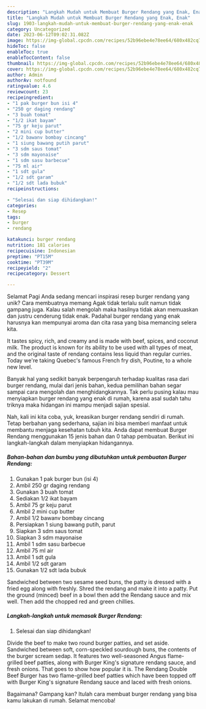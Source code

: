 ```yaml
---
description: "Langkah Mudah untuk Membuat Burger Rendang yang Enak, Enak"
title: "Langkah Mudah untuk Membuat Burger Rendang yang Enak, Enak"
slug: 1903-langkah-mudah-untuk-membuat-burger-rendang-yang-enak-enak
category: Uncategorized
date: 2023-06-12T09:02:31.082Z
image: https://img-global.cpcdn.com/recipes/52b96ebe4e78ee64/680x482cq70/burger-rendang-foto-resep-utama.jpg
hideToc: false
enableToc: true
enableTocContent: false
thumbnail: https://img-global.cpcdn.com/recipes/52b96ebe4e78ee64/680x482cq70/burger-rendang-foto-resep-utama.jpg
cover: https://img-global.cpcdn.com/recipes/52b96ebe4e78ee64/680x482cq70/burger-rendang-foto-resep-utama.jpg
author: Admin
authorAv: notfound
ratingvalue: 4.6
reviewcount: 23
recipeingredient:
- "1 pak burger bun isi 4"
- "250 gr daging rendang"
- "3 buah tomat"
- "1/2 ikat bayam"
- "75 gr keju parut"
- "2 mini cup butter"
- "1/2 bawanv bombay cincang"
- "1 siung bawang putih parut"
- "3 sdm saus tomat"
- "3 sdm mayonaise"
- "1 sdm sasu barbecue"
- "75 ml air"
- "1 sdt gula"
- "1/2 sdt garam"
- "1/2 sdt lada bubuk"
recipeinstructions:

- "Selesai dan siap dihidangkan!"
categories:
- Resep
tags:
- burger
- rendang

katakunci: burger rendang 
nutrition: 181 calories
recipecuisine: Indonesian
preptime: "PT15M"
cooktime: "PT39M"
recipeyield: "2"
recipecategory: Dessert

---
```



Selamat Pagi Anda sedang mencari inspirasi resep burger rendang yang unik? Cara membuatnya memang Agak tidak terlalu sulit namun tidak gampang juga. Kalau salah mengolah maka hasilnya tidak akan memuaskan dan justru cenderung tidak enak. Padahal burger rendang yang enak harusnya kan mempunyai aroma dan cita rasa yang bisa memancing selera kita.


It tastes spicy, rich, and creamy and is made with beef, spices, and coconut milk. The product is known for its ability to be used with all types of meat, and the original taste of rendang contains less liquid than regular curries. Today we&#39;re taking Quebec&#39;s famous French fry dish, Poutine, to a whole new level.

Banyak hal yang sedikit banyak berpengaruh terhadap kualitas rasa dari burger rendang, mulai dari jenis bahan, kedua pemilihan bahan segar sampai cara mengolah dan menghidangkannya. Tak perlu pusing kalau mau menyiapkan burger rendang yang enak di rumah, karena asal sudah tahu triknya maka hidangan ini mampu menjadi sajian spesial.


Nah, kali ini kita coba, yuk, kreasikan burger rendang sendiri di rumah. Tetap berbahan yang sederhana, sajian ini bisa memberi manfaat untuk membantu menjaga kesehatan tubuh kita. Anda dapat membuat Burger Rendang menggunakan 15 jenis bahan dan 0 tahap pembuatan. Berikut ini langkah-langkah dalam menyiapkan hidangannya.

<!--inarticleads1-->

##### Bahan-bahan dan bumbu yang dibutuhkan untuk pembuatan Burger Rendang:

1. Gunakan 1 pak burger bun (isi 4)
1. Ambil 250 gr daging rendang
1. Gunakan 3 buah tomat
1. Sediakan 1/2 ikat bayam
1. Ambil 75 gr keju parut
1. Ambil 2 mini cup butter
1. Ambil 1/2 bawanv bombay cincang
1. Persiapkan 1 siung bawang putih, parut
1. Siapkan 3 sdm saus tomat
1. Siapkan 3 sdm mayonaise
1. Ambil 1 sdm sasu barbecue
1. Ambil 75 ml air
1. Ambil 1 sdt gula
1. Ambil 1/2 sdt garam
1. Gunakan 1/2 sdt lada bubuk


Sandwiched between two sesame seed buns, the patty is dressed with a fried egg along with freshly. Shred the rendang and make it into a patty. Put the ground (minced) beef in a bowl then add the Rendang sauce and mix well. Then add the chopped red and green chillies. 

<!--inarticleads2-->

##### Langkah-langkah untuk memasak Burger Rendang:


1. Selesai dan siap dihidangkan!

Divide the beef to make two round burger patties, and set aside. Sandwiched between soft, corn-speckled sourdough buns, the contents of the burger scream sedap. It features two well-seasoned Angus flame-grilled beef patties, along with Burger King&#39;s signature rendang sauce, and fresh onions. That goes to show how popular it is. The Rendang Double Beef Burger has two flame-grilled beef patties which have been topped off with Burger King&#39;s signature Rendang sauce and laced with fresh onions. 

Bagaimana? Gampang kan? Itulah cara membuat burger rendang yang bisa kamu lakukan di rumah. Selamat mencoba!
